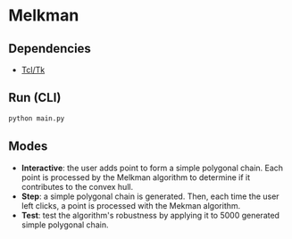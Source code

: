 # Melkman

## Dependencies

* [Tcl/Tk](http://tcl.sourceforge.net/)

## Run (CLI)

~~~sh
python main.py
~~~

## Modes

* **Interactive**: the user adds point to form a simple polygonal chain. Each
point is processed by the Melkman algorithm to determine if it contributes to
the convex hull.
* **Step**: a simple polygonal chain is generated. Then, each time the user left
clicks, a point is processed with the Mekman algorithm.
* **Test**: test the algorithm's robustness by applying it to 5000 generated
simple polygonal chain.
